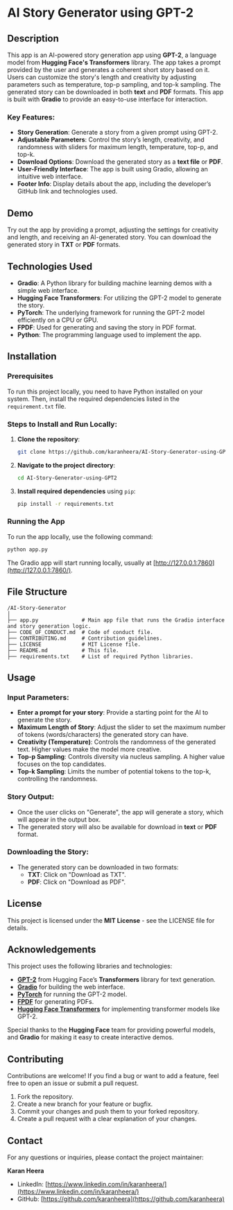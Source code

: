 # AI Story Generator using GPT-2

## Description

This app is an AI-powered story generation app using **GPT-2**, a language model from **Hugging Face's Transformers** library. The app takes a prompt provided by the user and generates a coherent short story based on it. Users can customize the story's length and creativity by adjusting parameters such as temperature, top-p sampling, and top-k sampling. The generated story can be downloaded in both **text** and **PDF** formats. This app is built with **Gradio** to provide an easy-to-use interface for interaction.

### Key Features:
- **Story Generation**: Generate a story from a given prompt using GPT-2.
- **Adjustable Parameters**: Control the story’s length, creativity, and randomness with sliders for maximum length, temperature, top-p, and top-k.
- **Download Options**: Download the generated story as a **text file** or **PDF**.
- **User-Friendly Interface**: The app is built using Gradio, allowing an intuitive web interface.
- **Footer Info**: Display details about the app, including the developer’s GitHub link and technologies used.

## Demo

Try out the app by providing a prompt, adjusting the settings for creativity and length, and receiving an AI-generated story. You can download the generated story in **TXT** or **PDF** formats.

## Technologies Used

- **Gradio**: A Python library for building machine learning demos with a simple web interface.
- **Hugging Face Transformers**: For utilizing the GPT-2 model to generate the story.
- **PyTorch**: The underlying framework for running the GPT-2 model efficiently on a CPU or GPU.
- **FPDF**: Used for generating and saving the story in PDF format.
- **Python**: The programming language used to implement the app.

## Installation

### Prerequisites

To run this project locally, you need to have Python installed on your system. Then, install the required dependencies listed in the `requirement.txt` file.

### Steps to Install and Run Locally:

1. **Clone the repository**:
   ```bash
   git clone https://github.com/karanheera/AI-Story-Generator-using-GPT2.git
   ```

2. **Navigate to the project directory**:
   ```bash
   cd AI-Story-Generator-using-GPT2
   ```

3. **Install required dependencies** using `pip`:
   ```bash
   pip install -r requirements.txt
   ```

### Running the App

To run the app locally, use the following command:
```bash
python app.py
```
The Gradio app will start running locally, usually at [http://127.0.0.1:7860](http://127.0.0.1:7860/).

## File Structure

```plaintext
/AI-Story-Generator
│
├── app.py              # Main app file that runs the Gradio interface and story generation logic.
├── CODE_OF_CONDUCT.md  # Code of conduct file.
├── CONTRIBUTING.md     # Contribution guidelines.
├── LICENSE             # MIT License file.
├── README.md           # This file.
├── requirements.txt    # List of required Python libraries.
```

## Usage

### Input Parameters:
- **Enter a prompt for your story**: Provide a starting point for the AI to generate the story.
- **Maximum Length of Story**: Adjust the slider to set the maximum number of tokens (words/characters) the generated story can have.
- **Creativity (Temperature)**: Controls the randomness of the generated text. Higher values make the model more creative.
- **Top-p Sampling**: Controls diversity via nucleus sampling. A higher value focuses on the top candidates.
- **Top-k Sampling**: Limits the number of potential tokens to the top-k, controlling the randomness.

### Story Output:
- Once the user clicks on "Generate", the app will generate a story, which will appear in the output box.
- The generated story will also be available for download in **text** or **PDF** format.

### Downloading the Story:
- The generated story can be downloaded in two formats:
  - **TXT**: Click on "Download as TXT".
  - **PDF**: Click on "Download as PDF".

## License

This project is licensed under the **MIT License** - see the LICENSE file for details.

## Acknowledgements

This project uses the following libraries and technologies:
- **[GPT-2](https://huggingface.co/gpt2)** from Hugging Face’s **Transformers** library for text generation.
- **[Gradio](https://gradio.app/)** for building the web interface.
- **[PyTorch](https://pytorch.org/)** for running the GPT-2 model.
- **[FPDF](https://pyfpdf.github.io/)** for generating PDFs.
- **[Hugging Face Transformers](https://huggingface.co/transformers/)** for implementing transformer models like GPT-2.

Special thanks to the **Hugging Face** team for providing powerful models, and **Gradio** for making it easy to create interactive demos.

## Contributing

Contributions are welcome! If you find a bug or want to add a feature, feel free to open an issue or submit a pull request.

1. Fork the repository.
2. Create a new branch for your feature or bugfix.
3. Commit your changes and push them to your forked repository.
4. Create a pull request with a clear explanation of your changes.

## Contact

For any questions or inquiries, please contact the project maintainer:

**Karan Heera**  
- LinkedIn: [https://www.linkedin.com/in/karanheera/](https://www.linkedin.com/in/karanheera/)  
- GitHub: [https://github.com/karanheera](https://github.com/karanheera)

